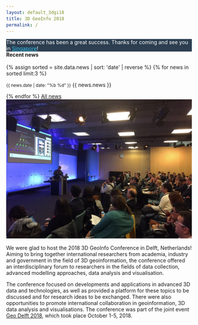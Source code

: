 ```yaml
---
layout: default_3dgi18
title: 3D GeoInfo 2018
permalink: /
---
```


<div class="alert text-center" style="background-color: #2c3e50; color: white;" role="alert">
	The conference has been a great success. Thanks for coming and see you in <a href="https://www.3dgeoinfo2019.com/" style="color: #30bfeb;">Singapore</a>!
</div>

<div class="well"><b>Recent news</b><br/><br/>
	{% assign sorted = site.data.news | sort: 'date' | reverse %}
  {% for news in sorted limit:3 %}
  	<p><small><span class="post-date">{{ news.date | date: "%b %d" }}</span></small> {{ news.news }}</p>
  {% endfor %}
  <a href="news.html">All news</a>
</div>

<img class="image img-responsive" src="img/IMG-0199.JPG" />

We were glad to host the 2018 3D GeoInfo Conference in Delft, Netherlands! Aiming to bring together international researchers from academia, industry and government in the field of 3D geoinformation, the conference offered an interdisciplinary forum to researchers in the fields of data collection, advanced modelling approaches, data analysis and visualisation.

The conference focused on developments and applications in advanced 3D data and technologies, as well as provided a platform for these topics to be discussed and for research ideas to be exchanged. There were also opportunities to promote international collaboration in geoinformation, 3D data analysis and visualisations. The conference was part of the joint event [Geo Delft 2018](https://www.tudelft.nl/geodelft2018/), which took place October 1-5, 2018.

<!-- In case of general questions, you can contact [us](mailto:info@3dgeoinfo2018.nl). -->

<!-- <img class="image img-responsive" src="img/Delft-Hall.jpg" /><br /> -->